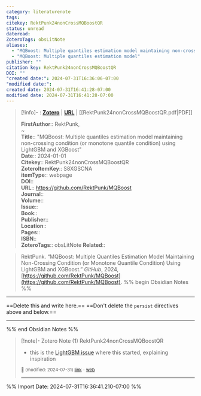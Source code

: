```yaml
---
category: literaturenote
tags: 
citekey: RektPunk24nonCrossMQBoostQR
status: unread
dateread: 
ZoteroTags: obsLitNote
aliases:
  - "MQBoost: Multiple quantiles estimation model maintaining non-crossing condition (or monotone quantile condition) using LightGBM and XGBoost"
  - "MQBoost: Multiple quantiles estimation model"
publisher: ""
citation key: RektPunk24nonCrossMQBoostQR
DOI: ""
"created date:": 2024-07-31T16:36:06-07:00
"modified date:": 
created date: 2024-07-31T16:41:28-07:00
modified date: 2024-07-31T16:41:28-07:00
---
```


> [!info]- : [**Zotero**](zotero://select/library/items/S8XGSCNA)   | [**URL**](https://github.com/RektPunk/MQBoost) | [[RektPunk24nonCrossMQBoostQR.pdf|PDF]]
>
> 
> 
> **FirstAuthor**:: RektPunk,   
~    
> **Title**:: "MQBoost: Multiple quantiles estimation model maintaining non-crossing condition (or monotone quantile condition) using LightGBM and XGBoost"  
> **Date**:: 2024-01-01  
> **Citekey**:: RektPunk24nonCrossMQBoostQR  
> **ZoteroItemKey**:: S8XGSCNA  
> **itemType**:: webpage  
> **DOI**::   
> **URL**:: https://github.com/RektPunk/MQBoost  
> **Journal**::   
> **Volume**::   
> **Issue**::   
> **Book**::   
> **Publisher**::   
> **Location**::    
> **Pages**::   
> **ISBN**::   
> **ZoteroTags**:: obsLitNote
> **Related**:: 

> RektPunk. “MQBoost: Multiple Quantiles Estimation Model Maintaining Non-Crossing Condition (or Monotone Quantile Condition) Using LightGBM and XGBoost.” _GitHub_, 2024, [https://github.com/RektPunk/MQBoost](https://github.com/RektPunk/MQBoost).
%% begin Obsidian Notes %%
___
==Delete this and write here.==
==Don't delete the `persist` directives above and below.==
___
%% end Obsidian Notes %%

> [!note]- Zotero Note (1)
> RektPunk24nonCrossMQBoostQR
> 
> - this is the [LightGBM issue](https://github.com/microsoft/LightGBM/issues/5727) where this started, explaining inspiration
> 
> <small>📝️ (modified: 2024-07-31) [link](zotero://select/library/items/ZCTEYT9B) - [web](http://zotero.org/users/60638/items/ZCTEYT9B)</small>
>  
> ---




%% Import Date: 2024-07-31T16:36:41.210-07:00 %%
